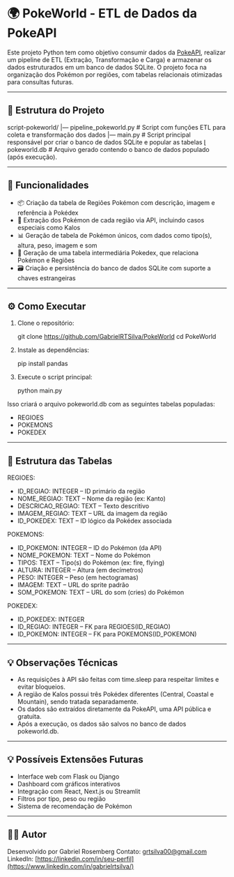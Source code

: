 # 🌍 PokeWorld - ETL de Dados da PokeAPI

Este projeto Python tem como objetivo consumir dados da [PokeAPI](https://pokeapi.co/), realizar um pipeline de ETL (Extração, Transformação e Carga) e armazenar os dados estruturados em um banco de dados SQLite. O projeto foca na organização dos Pokémon por regiões, com tabelas relacionais otimizadas para consultas futuras.

---

## 📁 Estrutura do Projeto

script-pokeworld/
|— pipeline_pokeworld.py  # Script com funções ETL para coleta e transformação dos dados
|— main.py                # Script principal responsável por criar o banco de dados SQLite e popular as tabelas
⌊ pokeworld.db           # Arquivo gerado contendo o banco de dados populado (após execução).


---

## 🧠 Funcionalidades

- 📦 Criação da tabela de Regiões Pokémon com descrição, imagem e referência à Pokédex
- 🔎 Extração dos Pokémon de cada região via API, incluindo casos especiais como Kalos
- 📊 Geração de tabela de Pokémon únicos, com dados como tipo(s), altura, peso, imagem e som
- 🧬 Geração de uma tabela intermediária Pokedex, que relaciona Pokémon e Regiões
- 🗃️ Criação e persistência do banco de dados SQLite com suporte a chaves estrangeiras

---

## ⚙️ Como Executar

1. Clone o repositório:

    git clone https://github.com/GabrielRTSilva/PokeWorld
    cd PokeWorld

2. Instale as dependências:

    pip install pandas

3. Execute o script principal:

    python main.py

Isso criará o arquivo pokeworld.db com as seguintes tabelas populadas:
- REGIOES
- POKEMONS
- POKEDEX

---

## 🧾 Estrutura das Tabelas

REGIOES:
- ID_REGIAO: INTEGER – ID primário da região
- NOME_REGIAO: TEXT – Nome da região (ex: Kanto)
- DESCRICAO_REGIAO: TEXT – Texto descritivo
- IMAGEM_REGIAO: TEXT – URL da imagem da região
- ID_POKEDEX: TEXT – ID lógico da Pokédex associada

POKEMONS:
- ID_POKEMON: INTEGER – ID do Pokémon (da API)
- NOME_POKEMON: TEXT – Nome do Pokémon
- TIPOS: TEXT – Tipo(s) do Pokémon (ex: fire, flying)
- ALTURA: INTEGER – Altura (em decímetros)
- PESO: INTEGER – Peso (em hectogramas)
- IMAGEM: TEXT – URL do sprite padrão
- SOM_POKEMON: TEXT – URL do som (cries) do Pokémon

POKEDEX:
- ID_POKEDEX: INTEGER
- ID_REGIAO: INTEGER – FK para REGIOES(ID_REGIAO)
- ID_POKEMON: INTEGER – FK para POKEMONS(ID_POKEMON)

---

## 💡 Observações Técnicas

- As requisições à API são feitas com time.sleep para respeitar limites e evitar bloqueios.
- A região de Kalos possui três Pokédex diferentes (Central, Coastal e Mountain), sendo tratada separadamente.
- Os dados são extraídos diretamente da PokeAPI, uma API pública e gratuita.
- Após a execução, os dados são salvos no banco de dados pokeworld.db.

---

## 💡 Possíveis Extensões Futuras

- Interface web com Flask ou Django
- Dashboard com gráficos interativos
- Integração com React, Next.js ou Streamlit
- Filtros por tipo, peso ou região
- Sistema de recomendação de Pokémon

---

## 🧑‍💻 Autor

Desenvolvido por Gabriel Rosemberg
Contato: grtsilva00@gmail.com
LinkedIn: [https://linkedin.com/in/seu-perfil](https://www.linkedin.com/in/gabrielrtsilva/)
